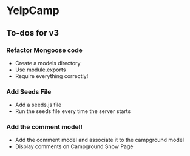 # YelpCamp

## To-dos for v3

### Refactor Mongoose code
* Create a models directory
* Use module.exports
* Require everything correctly!

### Add Seeds File
* Add a seeds.js file
* Run the seeds file every time the server starts

### Add the comment model!
* Add the comment model and associate it to the campground model
* Display comments on Campground Show Page